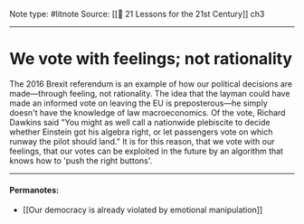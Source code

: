 Note type: #litnote
Source: [[📖 21 Lessons for the 21st Century]] ch3

---
# We vote with feelings; not rationality
The 2016 Brexit referendum is an example of how our political decisions are made—through feeling, not rationality. The idea that the layman could have made an informed vote on leaving the EU is preposterous—he simply doesn't have the knowledge of law macroeconomics. Of the vote, Richard Dawkins said "You might as well call a nationwide plebiscite to decide whether Einstein got his algebra right, or let passengers vote on which runway the pilot should land." It is for this reason, that we vote with our feelings, that our votes can be exploited in the future by an algorithm that knows how to 'push the right buttons'.

---
#### Permanotes:
- [[Our democracy is already violated by emotional manipulation]]